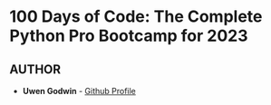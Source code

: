 <a name="100 Days of Code: The Complete Python Pro Bootcamp for 2023"></a>
# 100 Days of Code: The Complete Python Pro Bootcamp for 2023

## AUTHOR
- **Uwen Godwin** - [Github Profile](https://github.com/uwen-godwin)

